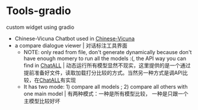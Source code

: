 # Tools-gradio

custom widget using gradio


- Chinese-Vicuna Chatbot used in [Chinese-Vicuna](https://github.com/Facico/Chinese-Vicuna)
- a compare dialogue viewer | 对话标注工具界面
    - NOTE: only read from file, don't generate dynamically because don't have enough momery to run all the models :(, the API way you can find in [ChatALL](https://github.com/sunner/ChatALL) | 动态运行所有模型显然不现实，这里提供的是一个通过提前准备好文件，读取加载打分比较的方式。当然另一种方式是调API比较，在[ChatALL](https://github.com/sunner/ChatALL)有实现
    - It has two mode: 1) compare all models ; 2) compare all others with one main model | 有两种模式：一种是所有模型比较， 一种是只跟一个主模型比较好坏